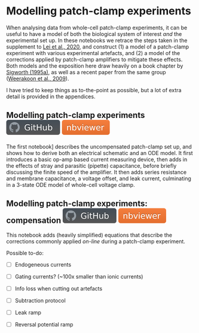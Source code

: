 
# Modelling patch-clamp experiments

When analysing data from whole-cell patch-clamp experiments, it can be useful to have a model of both the biological system of interest _and_ the experimental set up.
In these notebooks we retrace the steps taken in the supplement to [Lei et al., 2020](https://doi.org/10.1098/rsta.2019.0348), and construct (1) a model of a patch-clamp experiment with various experimental artefacts, and (2) a model of the corrections applied by patch-clamp amplifiers to mitigate these effects.
Both models and the exposition here draw heavily on a book chapter by [Sigworth (1995a)](https://doi.org/10.1007/978-1-4419-1229-9_4), as well as a recent paper from the same group ([Weerakoon et al., 2009](https://doi.org/10.1109/TBCAS.2008.2005419)).

I have tried to keep things as to-the-point as possible, but a lot of extra detail is provided in the appendices.


## Modelling patch-clamp experiments [![github](../img/github.svg)](artefacts-1-modelling-patch-clamp.ipynb) [![nbviewer](../img/nbviewer.svg)](https://nbviewer.jupyter.org/github/CardiacModelling/fitting-notebooks/tree/artefacts/artefacts/artefacts-1-modelling-patch-clamp.ipynb)

The first notebook] describes the uncompensated patch-clamp set up, and shows how to derive both an electrical schematic and an ODE model.
It first introduces a basic op-amp based current measuring device, then adds in the effects of stray and parasitic  (pipette) capacitance, before briefly discussing the finite speed of the amplifier.
It then adds series resistance and membrane capacitance, a voltage offset, and leak current, culminating in a 3-state ODE model of whole-cell voltage clamp.

## Modelling patch-clamp experiments: compensation [![github](../img/github.svg)](artefacts-2-compensation.ipynb) [![nbviewer](../img/nbviewer.svg)](https://nbviewer.jupyter.org/github/CardiacModelling/fitting-notebooks/tree/artefacts/artefacts/artefacts-2-compensation.ipynb)

This notebook adds (heavily simplified) equations that describe the corrections commonly applied _on-line_ during a patch-clamp experiment.


Possible to-do:
- [ ] Endogeneous currents
- [ ] Gating currents? (~100x smaller than ionic currents)
- [ ] Info loss when cutting out artefacts
- [ ] Subtraction protocol
- [ ] Leak ramp
- [ ] Reversal potential ramp

